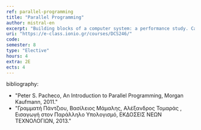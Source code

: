 ```yaml
---
ref: parallel-programming
title: "Parallel Programming"
author: mistral-en
excerpt: "Building blocks of a computer system: a performance study. Cache memories and memory hierarchies performance. Pipelining and other techniques of instruction level parallelism. Parallel Programming with vector SSE Instructions. Thread level parallelism. Introduction to Posix Threads and OpenMP programming. The GPU computing model. CUDA/OpenCL programming."
uri: "https://e-class.ionio.gr/courses/DCS246/"
code: 
semester: 8
type: "Elective"
hours: 4
extra: 2E
ects: 4
---
```



bibliography: 
  - "Peter S. Pacheco, An Introduction to Parallel Programming, Morgan Kaufmann, 2011."
  - "Γραμματή Πάντζιου, Βασίλειος Μάμαλης, Αλέξανδρος Τομαράς , Εισαγωγή στον Παράλληλο Υπολογισμό, ΕΚΔΟΣΕΙΣ ΝΕΩΝ ΤΕΧΝΟΛΟΓΙΩΝ, 2013."
  

